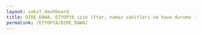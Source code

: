 ```yaml
---
layout: vakit_dashboard
title: DIRE_DAWA, ETYOPYA için iftar, namaz vakitleri ve hava durumu - ilçe/eyalet seç
permalink: /ETYOPYA/DIRE_DAWA/
---
```


<script type="text/javascript">
  var GLOBAL_COUNTRY = 'ETYOPYA';
  var GLOBAL_CITY = 'DIRE_DAWA';
  var GLOBAL_STATE = '';
  var lat = 72;
  var lon = 21;
</script>
